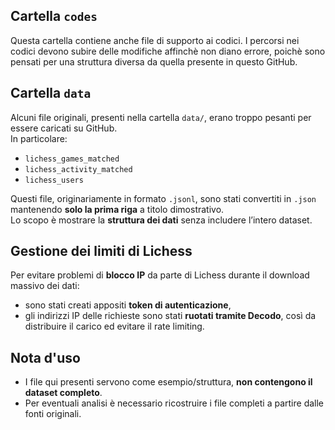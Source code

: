 ## Cartella `codes`

Questa cartella contiene anche file di supporto ai codici. I percorsi nei codici devono subire delle modifiche affinchè non diano errore, poichè sono pensati per una struttura diversa da quella presente in questo GitHub.

## Cartella `data`
Alcuni file originali, presenti nella cartella `data/`, erano troppo pesanti per essere caricati su GitHub.  
In particolare:
- `lichess_games_matched`
- `lichess_activity_matched`
- `lichess_users`

Questi file, originariamente in formato `.jsonl`, sono stati convertiti in `.json` mantenendo **solo la prima riga** a titolo dimostrativo.  
Lo scopo è mostrare la **struttura dei dati** senza includere l’intero dataset.

## Gestione dei limiti di Lichess
Per evitare problemi di **blocco IP** da parte di Lichess durante il download massivo dei dati:
- sono stati creati appositi **token di autenticazione**,  
- gli indirizzi IP delle richieste sono stati **ruotati tramite Decodo**, così da distribuire il carico ed evitare il rate limiting.  

## Nota d'uso
- I file qui presenti servono come esempio/struttura, **non contengono il dataset completo**.
- Per eventuali analisi è necessario ricostruire i file completi a partire dalle fonti originali.

